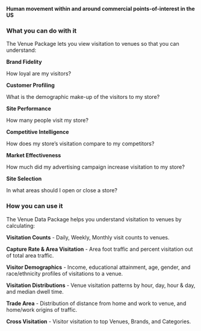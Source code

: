 **Human movement within and around commercial points-of-interest in the US**
### What you can do with it
The Venue Package lets you view visitation to venues so that you can understand:

**Brand Fidelity**

How loyal are my visitors?

**Customer Profiling**

What is the demographic make-up of the visitors to my store?

**Site Performance**

How many people visit my store?

**Competitive Intelligence**

How does my store’s visitation compare to my competitors?

**Market Effectiveness**

How much did my advertising campaign increase visitation to my store?

**Site Selection**

In what areas should I open or close a store?
### How you can use it
The Venue Data Package helps you understand visitation to venues by calculating:

**Visitation Counts** - Daily, Weekly, Monthly visit counts to venues.

**Capture Rate & Area Visitation** - Area foot traffic and percent visitation out of total area traffic.

**Visitor Demographics** - Income, educational attainment, age, gender, and race/ethnicity profiles of visitations to a venue.

**Visitation Distributions** - Venue visitation patterns by hour, day, hour & day, and median dwell time.

**Trade Area** - Distribution of distance from home and work to venue, and home/work origins of traffic.

**Cross Visitation** - Visitor visitation to top Venues, Brands, and Categories.

